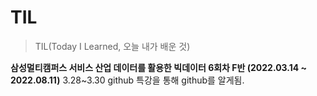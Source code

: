# TIL
> TIL(Today I Learned, 오늘 내가 배운 것)

**삼성멀티캠퍼스 서비스 산업 데이터를 활용한 빅데이터 6회차 F반 (2022.03.14 ~ 2022.08.11)**
	3.28~3.30 github 특강을 통해 github를 알게됨.